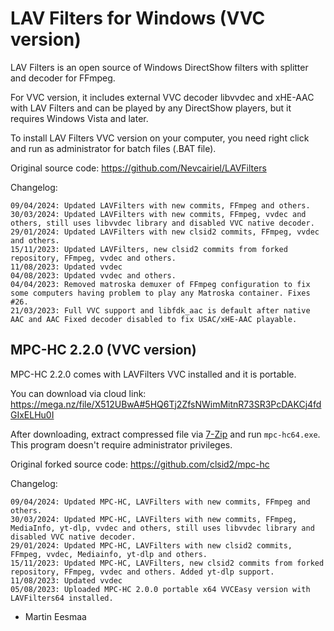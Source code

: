 # LAV Filters for Windows (VVC version)

LAV Filters is an open source of Windows DirectShow filters with splitter and decoder for FFmpeg.

For VVC version, it includes external VVC decoder libvvdec and xHE-AAC with LAV Filters and can be played by any DirectShow players, but it requires Windows Vista and later.

To install LAV Filters VVC version on your computer, you need right click and run as administrator for batch files (.BAT file).

Original source code: https://github.com/Nevcairiel/LAVFilters

Changelog:
```
09/04/2024: Updated LAVFilters with new commits, FFmpeg and others.
30/03/2024: Updated LAVFilters with new commits, FFmpeg, vvdec and others, still uses libvvdec library and disabled VVC native decoder.
29/01/2024: Updated LAVFilters with new clsid2 commits, FFmpeg, vvdec and others.
15/11/2023: Updated LAVFilters, new clsid2 commits from forked repository, FFmpeg, vvdec and others.
11/08/2023: Updated vvdec
04/08/2023: Updated vvdec and others.
04/04/2023: Removed matroska demuxer of FFmpeg configuration to fix some computers having problem to play any Matroska container. Fixes #26.
21/03/2023: Full VVC support and libfdk_aac is default after native AAC and AAC Fixed decoder disabled to fix USAC/xHE-AAC playable.
```

## MPC-HC 2.2.0 (VVC version)

MPC-HC 2.2.0 comes with LAVFilters VVC installed and it is portable.

You can download via cloud link: https://mega.nz/file/X512UBwA#5HQ6Tj2ZfsNWimMitnR73SR3PcDAKCj4fdGIxELHu0I

After downloading, extract compressed file via [7-Zip](https://7-zip.org) and run `mpc-hc64.exe`. This program doesn't require administrator privileges.

Original forked source code: https://github.com/clsid2/mpc-hc

Changelog:
```
09/04/2024: Updated MPC-HC, LAVFilters with new commits, FFmpeg and others.
30/03/2024: Updated MPC-HC, LAVFilters with new commits, FFmpeg, MediaInfo, yt-dlp, vvdec and others, still uses libvvdec library and disabled VVC native decoder.
29/01/2024: Updated MPC-HC, LAVFilters with new clsid2 commits, FFmpeg, vvdec, Mediainfo, yt-dlp and others.
15/11/2023: Updated MPC-HC, LAVFilters, new clsid2 commits from forked repository, FFmpeg, vvdec and others. Added yt-dlp support.
11/08/2023: Updated vvdec
05/08/2023: Uploaded MPC-HC 2.0.0 portable x64 VVCEasy version with LAVFilters64 installed.
```

- Martin Eesmaa